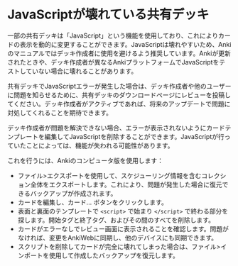 # JavaScriptが壊れている共有デッキ

一部の共有デッキは「JavaScript」という機能を使用しており、これによりカードの表示を動的に変更することができます。JavaScriptは壊れやすいため、Ankiのマニュアルではデッキ作成者に使用を避けるよう推奨しています。Ankiが更新されたときや、デッキ作成者が異なるAnkiプラットフォームでJavaScriptをテストしていない場合に壊れることがあります。

共有デッキでJavaScriptエラーが発生した場合は、デッキ作成者や他のユーザーに問題を知らせるために、共有デッキのダウンロードページにレビューを投稿してください。デッキ作成者がアクティブであれば、将来のアップデートで問題に対処してくれることを期待できます。

デッキ作成者が問題を解決できない場合、エラーが表示されないようにカードテンプレートを編集してJavaScriptを削除することができます。JavaScriptが行っていたことによっては、機能が失われる可能性があります。

これを行うには、Ankiのコンピュータ版を使用します：

- ファイル>エクスポートを使用して、スケジューリング情報を含むコレクション全体をエクスポートします。これにより、問題が発生した場合に復元できるバックアップが作成されます。
- カードを編集し、カード... ボタンをクリックします。
- 表面と裏面のテンプレートで ```<script>``` で始まり ```</script>``` で終わる部分を探します。開始タグと終了タグ、およびその間のすべてを削除します。
- カードがエラーなしでレビュー画面に表示されることを確認します。問題がなければ、変更をAnkiWebに同期し、他のデバイスにも同期できます。
- スクリプトを削除してカードが完全に壊れてしまった場合は、ファイル>インポートを使用して作成したバックアップを復元します。